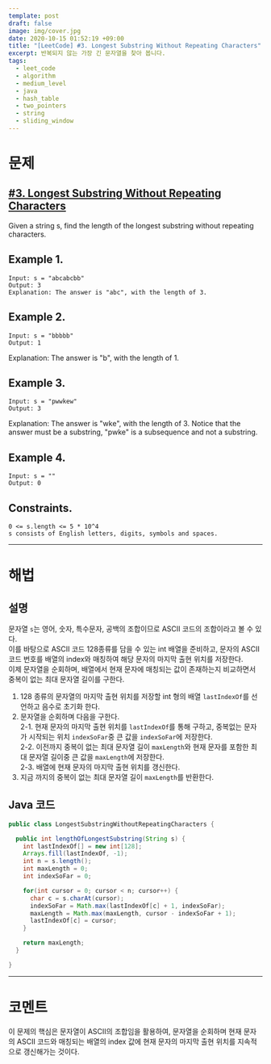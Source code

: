 ```yaml
---
template: post
draft: false
image: img/cover.jpg
date: 2020-10-15 01:52:19 +09:00
title: "[LeetCode] #3. Longest Substring Without Repeating Characters"
excerpt: 반복되지 않는 가장 긴 문자열을 찾아 봅니다.
tags:
  - leet_code
  - algorithm
  - medium_level
  - java
  - hash_table
  - two_pointers
  - string
  - sliding_window
---
```


# 문제
## [#3. Longest Substring Without Repeating Characters](https://leetcode.com/problems/longest-substring-without-repeating-characters)  
Given a string s, find the length of the longest substring without repeating characters.  

## Example 1.
```
Input: s = "abcabcbb"
Output: 3
Explanation: The answer is "abc", with the length of 3.
```

## Example 2.
```
Input: s = "bbbbb"
Output: 1
```
Explanation: The answer is "b", with the length of 1.

## Example 3.
```
Input: s = "pwwkew"
Output: 3
```
Explanation: The answer is "wke", with the length of 3.
Notice that the answer must be a substring, "pwke" is a subsequence and not a substring.

## Example 4.
```
Input: s = ""
Output: 0
```

## Constraints.
```
0 <= s.length <= 5 * 10^4
s consists of English letters, digits, symbols and spaces.
```

---

# 해법
## 설명
문자열 `s`는 영어, 숫자, 특수문자, 공백의 조합이므로 ASCII 코드의 조합이라고 볼 수 있다.  
이를 바탕으로 ASCII 코드 128종류를 담을 수 있는 int 배열을 준비하고, 문자의 ASCII 코드 번호를 배열의 index와 매칭하여 해당 문자의 마지막 출현 위치를 저장한다.  
이제 문자열을 순회하며, 배열에서 현재 문자에 매칭되는 값이 존재하는지 비교하면서 중복이 없는 최대 문자열 길이를 구한다.
1. 128 종류의 문자열의 마지막 출현 위치를 저장할 int 형의 배열 `lastIndexOf`를 선언하고 음수로 초기화 한다.
2. 문자열을 순회하며 다음을 구한다.  
2-1. 현재 문자의 마지막 출현 위치를 `lastIndexOf`를 통해 구하고, 중복없는 문자가 시작되는 위치 `indexSoFar`중 큰 값을 `indexSoFar`에 저장한다.  
2-2. 이전까지 중복이 없는 최대 문자열 길이 `maxLength`와 현재 문자를 포함한 최대 문자열 길이중 큰 값을 `maxLength`에 저장한다.  
2-3. 배열에 현재 문자의 마지막 출현 위치를 갱신한다.  
3. 지금 까지의 중복이 없는 최대 문자열 길이 `maxLength`를 반환한다.

## Java 코드
```java
public class LongestSubstringWithoutRepeatingCharacters {

  public int lengthOfLongestSubstring(String s) {
    int lastIndexOf[] = new int[128];
    Arrays.fill(lastIndexOf, -1);
    int n = s.length();
    int maxLength = 0;
    int indexSoFar = 0;

    for(int cursor = 0; cursor < n; cursor++) {
      char c = s.charAt(cursor);
      indexSoFar = Math.max(lastIndexOf[c] + 1, indexSoFar);
      maxLength = Math.max(maxLength, cursor - indexSoFar + 1);
      lastIndexOf[c] = cursor;
    }

    return maxLength;
  }

}
```

---

# 코멘트
이 문제의 핵심은 문자열이 ASCII의 조합임을 활용하여, 문자열을 순회하며 현재 문자의 ASCII 코드와 매칭되는 배열의 index 값에 현재 문자의 마지막 출현 위치를 지속적으로 갱신해가는 것이다.
